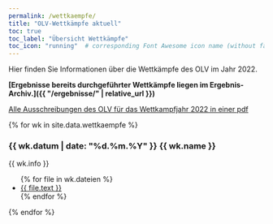 ```yaml
---
permalink: /wettkaempfe/
title: "OLV-Wettkämpfe aktuell"
toc: true
toc_label: "Übersicht Wettkämpfe"
toc_icon: "running"  # corresponding Font Awesome icon name (without fa prefix)
---
```


Hier finden Sie Informationen über die Wettkämpfe des OLV im Jahr 2022.

**[Ergebnisse bereits durchgeführter Wettkämpfe liegen im Ergebnis-Archiv.]({{ "/ergebnisse/" | relative_url }})**



[Alle Ausschreibungen des OLV für das Wettkampfjahr 2022 in einer pdf](http://ohrdrufer-lv.de/inhalt/wettkaempfe/2022/Wettkampfausschreibungen%20OLV%202022%20-%20Stand_12.03.2022.pdf)

{% for wk  in site.data.wettkaempfe %}
### {{ wk.datum | date: "%d.%m.%Y" }} {{ wk.name }}

{{ wk.info }}

<ul>
{% for file in wk.dateien %}
  <li>
    <a href="{{ file.pfad | prepend: '/assets' | relative_url }}">
      {{ file.text }}
    </a>
  </li>
{% endfor %}
</ul>
{% endfor %}

